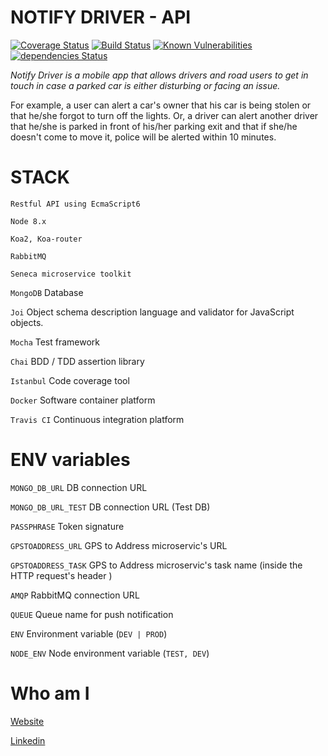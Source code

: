 
# NOTIFY DRIVER - API
[![Coverage Status](https://coveralls.io/repos/github/fkanout/NotifyDrive-API/badge.svg?branch=master)](https://coveralls.io/github/fkanout/NotifyDrive-API?branch=master)
[![Build Status](https://travis-ci.org/fkanout/NotifyDrive-API.svg?branch=master)](https://travis-ci.org/fkanout/NotifyDrive-API)
[![Known Vulnerabilities](https://snyk.io/test/github/fkanout/NotifyDrive-API/badge.svg)](https://snyk.io/test/github/fkanout/NotifyDrive-API)
[![dependencies Status](https://david-dm.org/fkanout/NotifyDrive-API/status.svg)](https://david-dm.org/fkanout/NotifyDrive-API)

*Notify Driver is a mobile app that allows drivers and road users to get in touch in case a parked car is either disturbing or facing an issue.*

For example, a user can alert a car's owner that his car is being stolen or that he/she forgot to turn off the lights. Or, a driver can alert another driver that he/she is parked in front of his/her parking exit and that if she/he doesn't come to move it, police will be alerted within 10 minutes.


# STACK 

`Restful API using EcmaScript6`

`Node 8.x` 

`Koa2, Koa-router`

`RabbitMQ`

`Seneca microservice toolkit`

`MongoDB` Database

`Joi` Object schema description language and validator for JavaScript objects.

`Mocha` Test framework

`Chai` BDD / TDD assertion library

`Istanbul` Code coverage tool

`Docker` Software container platform

`Travis CI` Continuous integration platform

# ENV variables

`MONGO_DB_URL` DB connection URL

`MONGO_DB_URL_TEST` DB connection URL (Test DB)

`PASSPHRASE` Token signature

`GPSTOADDRESS_URL` GPS to Address microservic's URL

`GPSTOADDRESS_TASK` GPS to Address microservic's task name (inside the HTTP request's header )

`AMQP` RabbitMQ connection URL

`QUEUE` Queue name for push notification

`ENV` Environment variable (`DEV | PROD`)

`NODE_ENV` Node environment variable (`TEST, DEV`)


# Who am I

[Website](https://www.kanout.com)

[Linkedin](https://www.linkedin.com/in/faisalkanout/)
